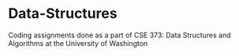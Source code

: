 # Data-Structures
Coding assignments done as a part of CSE 373: Data Structures and Algorithms at the University of Washington
